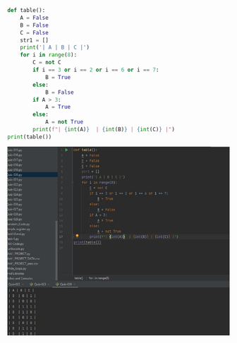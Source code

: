 ```.py
def table():
    A = False
    B = False
    C = False
    str1 = []
    print('| A | B | C |')
    for i in range(8):
        C = not C
        if i == 3 or i == 2 or i == 6 or i == 7:
            B = True
        else:
            B = False
        if A > 3:
            A = True
        else:
            A = not True
        print(f"| {int(A)}  | {int(B)} | {int(C)} |")
print(table())
```
![](https://github.com/ZavenGaloyan/Unit2_repo/blob/main/Quizzes/Quiz.020.jpg)

